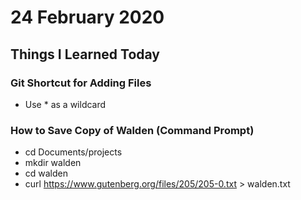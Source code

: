# 24 February 2020

## Things I Learned Today

### Git Shortcut for Adding Files
- Use * as a wildcard

### How to Save Copy of Walden (Command Prompt)
- cd Documents/projects
- mkdir walden
- cd walden
- curl https://www.gutenberg.org/files/205/205-0.txt > walden.txt